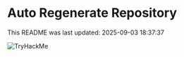 # Auto Regenerate Repository

This README was last updated: 2025-09-03 18:37:37

 ![TryHackMe](https://tryhackme.com/badge/533634)